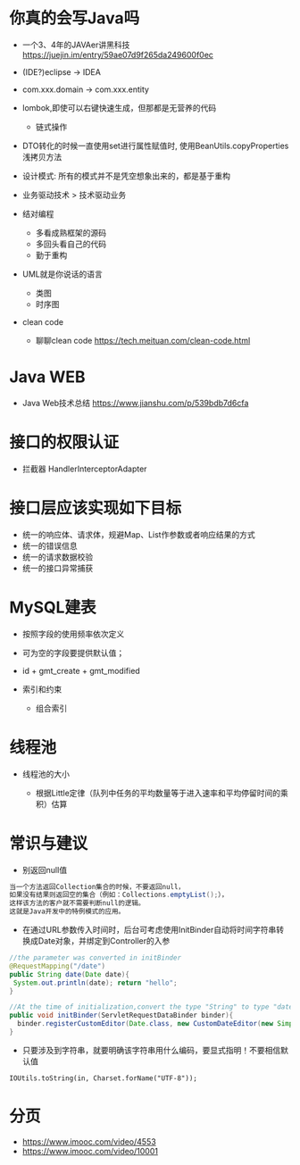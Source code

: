 # 你真的会写Java吗

- 一个3、4年的JAVAer讲黑科技 <https://juejin.im/entry/59ae07d9f265da249600f0ec>
- (IDE?)eclipse -> IDEA
- com.xxx.domain -> com.xxx.entity
- lombok,即使可以右键快速生成，但那都是无营养的代码

  - 链式操作

- DTO转化的时候一直使用set进行属性赋值时, 使用BeanUtils.copyProperties浅拷贝方法

- 设计模式: 所有的模式并不是凭空想象出来的，都是基于重构
- 业务驱动技术 > 技术驱动业务
- 结对编程

  - 多看成熟框架的源码
  - 多回头看自己的代码
  - 勤于重构

- UML就是你说话的语言

  - 类图
  - 时序图

- clean code

  - 聊聊clean code <https://tech.meituan.com/clean-code.html>

# Java WEB

- Java Web技术总结 <https://www.jianshu.com/p/539bdb7d6cfa>

# 接口的权限认证

- 拦截器 HandlerInterceptorAdapter

# 接口层应该实现如下目标

- 统一的响应体、请求体，规避Map、List作参数或者响应结果的方式
- 统一的错误信息
- 统一的请求数据校验
- 统一的接口异常捕获

# MySQL建表

- 按照字段的使用频率依次定义
- 可为空的字段要提供默认值；
- id + gmt_create + gmt_modified
- 索引和约束

  - 组合索引

# 线程池

- 线程池的大小

  - 根据Little定律（队列中任务的平均数量等于进入速率和平均停留时间的乘积）估算

# 常识与建议

- 别返回null值

```java
当一个方法返回Collection集合的时候，不要返回null，
如果没有结果则返回空的集合（例如：Collections.emptyList();），
这样该方法的客户就不需要判断null的逻辑。
这就是Java开发中的特例模式的应用。
```

- 在通过URL参数传入时间时，后台可考虑使用InitBinder自动将时间字符串转换成Date对象，并绑定到Controller的入参

```java
//the parameter was converted in initBinder
@RequestMapping("/date")
public String date(Date date){
 System.out.println(date); return "hello";
}

//At the time of initialization,convert the type "String" to type "date" @InitBinder
public void initBinder(ServletRequestDataBinder binder){
  binder.registerCustomEditor(Date.class, new CustomDateEditor(new SimpleDateFormat("yyyy-MM-dd"), true));
}
```

- 只要涉及到字符串，就要明确该字符串用什么编码，要显式指明！不要相信默认值

```shell
IOUtils.toString(in, Charset.forName("UTF-8"));
```

# 分页

- <https://www.imooc.com/video/4553>
- <https://www.imooc.com/video/10001>
